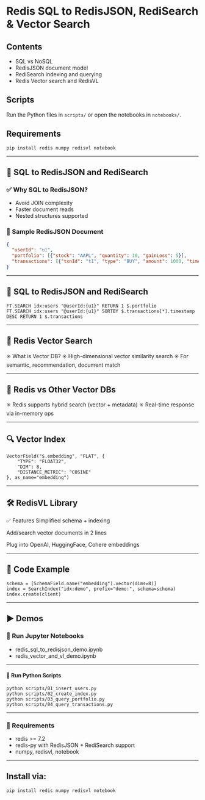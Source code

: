 # Redis SQL to RedisJSON, RediSearch & Vector Search

## Contents
- SQL vs NoSQL
- RedisJSON document model
- RediSearch indexing and querying
- Redis Vector search and RedisVL

## Scripts
Run the Python files in `scripts/` or open the notebooks in `notebooks/`.

## Requirements
```
pip install redis numpy redisvl notebook
```

---

## 📘 SQL to RedisJSON and RediSearch

### ✅ Why SQL to RedisJSON?
- Avoid JOIN complexity
- Faster document reads
- Nested structures supported

### 📌 Sample RedisJSON Document
```json
{
  "userId": "u1",
  "portfolio": [{"stock": "AAPL", "quantity": 10, "gainLoss": 5}],
  "transactions": [{"txnId": "t1", "type": "BUY", "amount": 1000, "timestamp": "2025-07-30T12:00:00Z"}]
}
```

---

## 📘 SQL to RedisJSON and RediSearch

```
FT.SEARCH idx:users "@userId:{u1}" RETURN 1 $.portfolio
FT.SEARCH idx:users "@userId:{u1}" SORTBY $.transactions[*].timestamp DESC RETURN 1 $.transactions
```
---

## 🧠 Redis Vector Search
✳️ What is Vector DB?
✳️ High-dimensional vector similarity search
✳️ For semantic, recommendation, document match

---

## 🔁 Redis vs Other Vector DBs
✳️ Redis supports hybrid search (vector + metadata)
✳️ Real-time response via in-memory ops

---

## 🔍 Vector Index
```
VectorField("$.embedding", "FLAT", {
    "TYPE": "FLOAT32",
    "DIM": 8,
    "DISTANCE_METRIC": "COSINE"
}, as_name="embedding")
```
---

## 🛠️ RedisVL Library
✅ Features
Simplified schema + indexing

Add/search vector documents in 2 lines

Plug into OpenAI, HuggingFace, Cohere embeddings

---

## 🔁 Code Example
```
schema = [SchemaField.name("embedding").vector(dims=8)]
index = SearchIndex("idx:demo", prefix="demo:", schema=schema)
index.create(client)
```
---

## ▶️ Demos
### 📓 Run Jupyter Notebooks
* redis_sql_to_redisjson_demo.ipynb
* redis_vector_and_vl_demo.ipynb

---

#### 🔧 Run Python Scripts
```
python scripts/01_insert_users.py
python scripts/02_create_index.py
python scripts/03_query_portfolio.py
python scripts/04_query_transactions.py
```
---

### 🚀 Requirements
* redis >= 7.2
* redis-py with RedisJSON + RediSearch support
* numpy, redisvl, notebook

---

## Install via:
```
pip install redis numpy redisvl notebook

```
